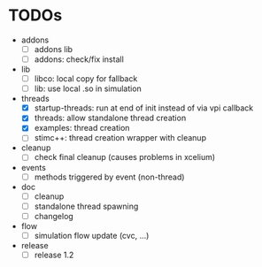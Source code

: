 # TODOs
- addons
  - [ ] addons lib
  - [ ] addons: check/fix install
- lib
  - [ ] libco: local copy for fallback
  - [ ] lib: use local .so in simulation
- threads
  - [x] startup-threads: run at end of init instead of via vpi callback
  - [x] threads: allow standalone thread creation
  - [x] examples: thread creation
  - [ ] stimc++: thread creation wrapper with cleanup
- cleanup
  - [ ] check final cleanup (causes problems in xcelium)
- events
  - [ ] methods triggered by event (non-thread)
- doc
  - [ ] cleanup
  - [ ] standalone thread spawning
  - [ ] changelog
- flow
  - [ ] simulation flow update (cvc, ...)
- release
  - [ ] release 1.2
